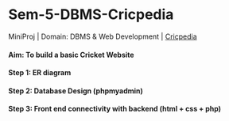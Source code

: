 # Sem-5-DBMS-Cricpedia
 MiniProj | Domain: DBMS & Web Development | [Cricpedia](https://cricpedia-by-infy.000webhostapp.com)

#### Aim: To build a basic Cricket Website

#### Step 1: ER diagram 

#### Step 2: Database Design (phpmyadmin)

#### Step 3: Front end connectivity with backend (html + css + php)
